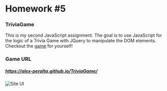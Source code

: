 # Homework #5

### TriviaGame

This is my second JavaScript assignment. The goal is to use JavaScript for the logic
of a Trivia Game with JQuery to manipulate the DOM elements. Checkout the [game](https://alex-peralta.github.io/TriviaGame/) for yourself!

### Game URL
##### https://alex-peralta.github.io/TriviaGame/
![Site UI](https://github.com/alex-peralta/TriviaGame/tree/master/assets/images/site.jpg)